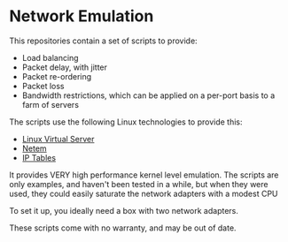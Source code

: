 # Network Emulation
This repositories contain a set of scripts to provide:
* Load balancing
* Packet delay, with jitter
* Packet re-ordering
* Packet loss
* Bandwidth restrictions, which can be applied on a per-port basis to a farm of servers

The scripts use the following Linux technologies to provide this:

* [Linux Virtual Server](http://www.linuxvirtualserver.org/whatis.html)
* [Netem](http://www.linuxfoundation.org/collaborate/workgroups/networking/netem)
* [IP Tables](http://ipset.netfilter.org/iptables.man.html)

It provides VERY high performance kernel level emulation. The scripts are only examples, and haven't been tested in a while, but when they were used, they could easily saturate the network adapters with a modest CPU

To set it up, you ideally need a box with two network adapters.

These scripts come with no warranty, and may be out of date.
